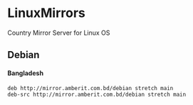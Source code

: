 # LinuxMirrors
Country Mirror Server for Linux OS

## Debian
#### Bangladesh
```console
deb http://mirror.amberit.com.bd/debian stretch main
deb-src http://mirror.amberit.com.bd/debian stretch main
```
